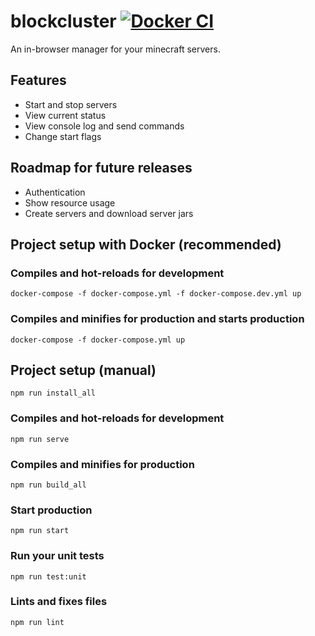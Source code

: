# blockcluster [![Docker CI](https://github.com/jojomatik/blockcluster/actions/workflows/docker_ci.yml/badge.svg)](https://github.com/jojomatik/blockcluster/actions/workflows/docker_ci.yml)

An in-browser manager for your minecraft servers.

## Features
- Start and stop servers
- View current status
- View console log and send commands
- Change start flags

## Roadmap for future releases
- Authentication
- Show resource usage
- Create servers and download server jars

## Project setup with Docker (recommended)
### Compiles and hot-reloads for development
```
docker-compose -f docker-compose.yml -f docker-compose.dev.yml up
```

### Compiles and minifies for production and starts production
```
docker-compose -f docker-compose.yml up
```

## Project setup (manual)
```
npm run install_all
```

### Compiles and hot-reloads for development
```
npm run serve
```

### Compiles and minifies for production
```
npm run build_all
```

### Start production
```
npm run start
```

### Run your unit tests
```
npm run test:unit
```

### Lints and fixes files
```
npm run lint
```
